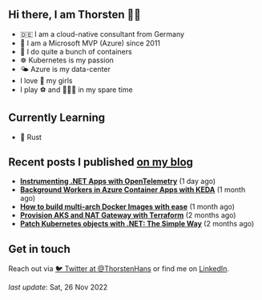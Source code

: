 ## Hi there, I am Thorsten 👋🏼

- 🇩🇪 I am a cloud-native consultant from Germany
- 🔷 I am a Microsoft MVP (Azure) since 2011
- 🐳 I do quite a bunch of containers
- ☸️ Kubernetes is my passion
- 🌤 Azure is my data-center
- I love 💞 my girls
- I play ⚽️ and 🏃🏻‍♂️ in my spare time

## Currently Learning

- 🦀 Rust

## Recent posts I published [on my blog](https://thorsten-hans.com)

- **[Instrumenting .NET Apps with OpenTelemetry](https://www.thorsten-hans.com/instrumenting-dotnet-apps-with-opentelemetry/)** (1 day ago)
- **[Background Workers in Azure Container Apps with KEDA](https://www.thorsten-hans.com/background-workers-in-azure-container-apps-with-keda/)** (1 month ago)
- **[How to build multi-arch Docker Images with ease](https://www.thorsten-hans.com/how-to-build-multi-arch-docker-images-with-ease/)** (1 month ago)
- **[Provision AKS and NAT Gateway with Terraform](https://www.thorsten-hans.com/provision-aks-and-nat-gateway-with-terraform/)** (2 months ago)
- **[Patch Kubernetes objects with .NET: The Simple Way](https://www.thorsten-hans.com/patch-kubernetes-object-with-dotnet-the-simple-way/)** (2 months ago)

## Get in touch

Reach out via [🐦 Twitter at @ThorstenHans](https://twitter.com/ThorstenHans) or find me on [LinkedIn](https://linkedin.com/in/ThorstenHans).

_last update_: Sat, 26 Nov 2022
